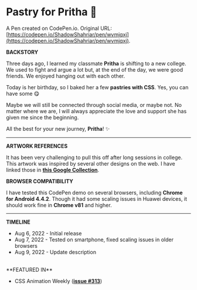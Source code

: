 # Pastry for Pritha 🍰

A Pen created on CodePen.io. Original URL: [https://codepen.io/ShadowShahriar/pen/wvmjqxj](https://codepen.io/ShadowShahriar/pen/wvmjqxj).

**BACKSTORY**

Three days ago, I learned my classmate **Pritha** is shifting to a new college. We used to fight and argue a lot but, at the end of the day, we were good friends. We enjoyed hanging out with each other.

Today is her birthday, so I baked her a few **pastries with CSS**. Yes, you can have some 😋

Maybe we will still be connected through social media, or maybe not. No matter where we are, I will always appreciate the love and support she has given me since the beginning.

All the best for your new journey, **Pritha**! ✨

---

**ARTWORK REFERENCES**

It has been very challenging to pull this off after long sessions in college. This artwork was inspired by several other designs on the web. I have linked those in [**this Google Collection**](https://www.google.com/collections/s/list/P1q_bMDFTG2pf2ErSJkUXw/cjdOFc29Cfo).

**BROWSER COMPATIBILITY**

I have tested this CodePen demo on several browsers, including **Chrome for Android 4.4.2**. Though it had some scaling issues in Huawei devices, it should work fine in **Chrome v81** and higher.

---

**TIMELINE**

-   Aug 6, 2022 - Initial release
-   Aug 7, 2022 - Tested on smartphone, fixed scaling issues in older browsers
-   Aug 9, 2022 - Update description

<br>
**FEATURED IN**

-   CSS Animation Weekly ([**issue #313**](http://weekly.cssanimation.rocks/issues/css-animation-weekly-313-1291275))